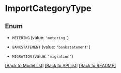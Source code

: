 # ImportCategoryType


## Enum

* `METERING` (value: `'metering'`)

* `BANKSTATEMENT` (value: `'bankstatement'`)

* `MIGRATION` (value: `'migration'`)

[[Back to Model list]](../README.md#documentation-for-models) [[Back to API list]](../README.md#documentation-for-api-endpoints) [[Back to README]](../README.md)


